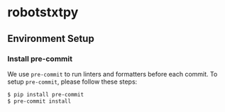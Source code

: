 # robotstxtpy

## Environment Setup

### Install pre-commit

We use `pre-commit` to run linters and formatters before each commit. To setup `pre-commit`, please follow these steps:

```bash
$ pip install pre-commit
$ pre-commit install
```
